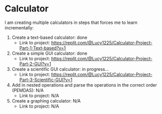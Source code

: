 # Calculator
I am creating multiple calculators in steps that forces me to learn incrementally: 
1. Create a text-based calculator: done
    * Link to project: https://replit.com/@Lucy1225/Calculator-Project-Part-1-Text-based?v=1
2. Create a simple GUI calculator: done
    * Link to project: https://replit.com/@Lucy1225/Calculator-Project-Part-2-GUI?v=1
3. Create a scientific GUI calculator: in progress...
    * Link to project: https://replit.com/@Lucy1225/Calculator-Project-Part-3-Scientific-GUI?v=1
4. Add in nested operations and parse the operations in the correct order (PEMDAS): N/A
    * Link to project: N/A
5. Create a graphing calculator: N/A
    * Link to project: N/A
